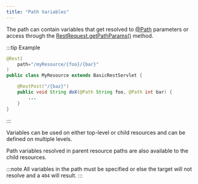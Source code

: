```yaml
---
title: "Path Variables"
---
```


The path can contain variables that get resolved to [@Path](API_DOCS/org/apache/juneau/http/annotation/Path.html)
parameters or access through the [RestRequest.getPathParams()](API_DOCS/org/apache/juneau/rest/RestRequest.html#getPathParams()) method.

:::tip Example
```java
@Rest(
    path="/myResource/{foo}/{bar}"
)
public class MyResource extends BasicRestServlet {

    @RestPost("/{baz}")
    public void String doX(@Path String foo, @Path int bar) {
        ...
    }
}
```
:::

Variables can be used on either top-level or child resources and can be defined on multiple levels.

Path variables resolved in parent resource paths are also available to the child resources.

:::note
All variables in the path must be specified or else the target will not resolve and a `404` will result.
:::
